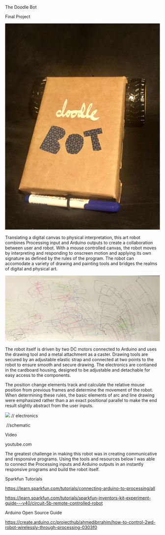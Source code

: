 The Doodle Bot

Final Project

![](IMG_0753.jpg)

Translating a digital canvas to physical interpretation, this art robot combines Processing input and Arduino outputs to create a collaboration between user and robot. With a mouse controlled canvas, the robot moves by interpreting and responding to onscreen motion and applying its own signature as defined by the rules of the program. The robot can accomodate a variety of drawing and painting tools and bridges the realms of digital and physical art. 

![](IMG_4468.JPG) 

The robot itself is driven by two DC motors connected to Arduino and uses the drawing tool and a metal attachment as a caster. Drawing tools are secured by an adjustable elastic strap and connected at two points to the robot to ensure smooth and secure drawing. The electronics are contianed in the cardboard housing, designed to be adjustable and detachable for easy access to the components.


The position change elements track and calculate the relative mouse position from previous frames and determine the movement of the robot. When determining these rules, the basic elements of arc and line drawing were emphasized rather than a an exact positional parallel to make the end result slightly abstract from the user inputs.

![](IMG_2876) // electronics

![]() //schematic

Video

youtube.com

The greatest challenge in making this robot was in creating communicative and responsive programs. Using the tools and resources below I was able to connect the Processing inputs and Arduino outputs in an instantly responsive programs and build the robot itself.

Sparkfun Tutorials

https://learn.sparkfun.com/tutorials/connecting-arduino-to-processing/all

https://learn.sparkfun.com/tutorials/sparkfun-inventors-kit-experiment-guide---v40/circuit-5b-remote-controlled-robot

Arduino Open Source Guide

https://create.arduino.cc/projecthub/ahmedibrrahim/how-to-control-2wd-robot-wirelessly-through-processing-0303f0
